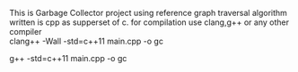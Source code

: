 This is Garbage Collector project using reference graph traversal algorithm
written is cpp as supperset of c.
for compilation use clang,g++ or any other compiler  
clang++ -Wall -std=c++11 main.cpp -o gc

g++ -std=c++11 main.cpp -o gc
